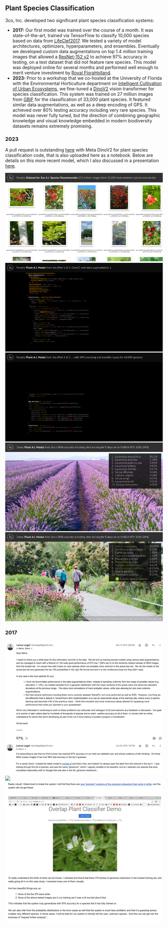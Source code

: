 ## Plant Species Classification
3co, Inc. developed two significant plant species classification systems:
- **2017:** Our first model was trained over the course of a month. It was state-of-the-art, trained via TensorFlow to classify 10,000 species based on data from [LifeClef2017](https://www.imageclef.org/lifeclef/2017/plant).  We tested a variety of model architectures, optimizers, hyperparameters, and ensembles. Eventually we developed custom data augmentations on top 1.4 million training images that allowed a [ResNet-152 v2](https://www.tensorflow.org/api_docs/python/tf/keras/applications/ResNet152V2) to achieve 97% accuracy in testing, on a test dataset that did not feature rare species.  This model was deployed online for several months and performed well enough to merit venture investment by [Royal FloraHolland](https://startupjuncture.com/2017/11/08/let-grow-class-2017-8-final-international-candidates/).
- **2023:** Prior to a workshop that we co-hosted at the University of Florida with the Environmental Horticulture department on [Intelligent Cultivation of Urban Ecosystems](https://hort.ifas.ufl.edu/intelligent-cultivation-urban-ecosystems/), we fine-tuned a [DinoV2](https://dinov2.metademolab.com/) vision transformer for species classification. This system was trained on 27 million images from [GBIF](https://gbif.org) for the classification of 33,000 plant species.  It featured similar data augmentations, as well as a deep encoding of GPS.  It achieved over 80% testing accuracy including very rare species.  This model was never fully tuned, but the direction of combining geographic knowledge and visual knowledge embedded in modern biodiversity datasets remains extremely promising.

### 2023
A pull request is outstanding [here](https://github.com/facebookresearch/dinov2/pull/305) with Meta DinoV2 for plant species classification code, that is also uploaded here as a notebook.  Below are details on this more recent model, which I also discussed in a presentation [here](https://youtu.be/jN5aHoidQZQ?si=H2In-dbeYRiwi_bm&t=1507).

![](../media/plant_classifier_v2_1.png)
![](../media/plant_classifier_v2_2.png)
![](../media/plant_classifier_v2_3.png)
![](../media/plant_classifier_v2_4.png)
![](../media/plant_classifier_v2_5.png)

### 2017
![](../media/plant_classifier_v1_0.png)
![](../media/plant_classifier_v1_1.png)
![](../media/plant_classifier_v1_2.png)
![](../media/plant_classifier_v1_3.png)
![](../media/plant_classifier_v1_4.png)


